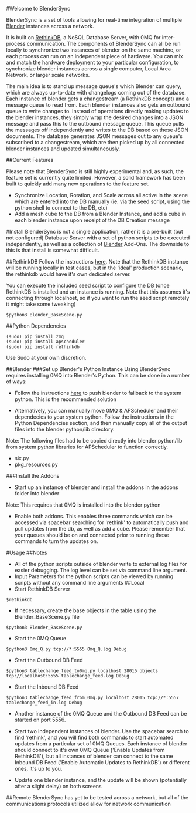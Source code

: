 #Welcome to BlenderSync

BlenderSync is a set of tools allowing for real-time integration of multiple [Blender](http://www.blender.org) instances across a network.

It is built on [RethinkDB](https://www.rethinkdb.com/), a NoSQL Database Server, with 0MQ for inter-process communication.  The components of BlenderSync can all be run locally to synchronize two instances of blender on the same machine, or each process can run on an independent piece of hardware.  You can mix and match the hardware deployment to your particular configuration, to synchronize blender instances across a single computer, Local Area Network, or larger scale networks.

The main idea is to stand up message queue's which Blender can query, which are always up-to-date with changelogs coming out of the database.  Each instance of blender gets a changestream (a RethinkDB concept) and a message queue to read from.  Each blender instances also gets an outbound queue to write changes to.  Instead of operations directly making updates to the blender instances, they simply wrap the desired changes into a JSON message and pass this to the outbound message queue.  This queue pulls the messages off independently and writes to the DB based on these JSON documents.  The database generates JSON messages out to any queue's subscribed to a changestream, which are then picked up by all connected blender instances and updated simultaneously.

##Current Features

Please note that BlenderSync is still highly experimental and, as such, the feature set is currently quite limited.  However, a solid framework has been built to quickly add many new operations to the feature set.

* Synchronize Location, Rotation, and Scale across all active in the scene which are entered into the DB manually (ie. via the seed script, using the python shell to connect to the DB, etc)
* Add a mesh cube to the DB from a Blender Instance, and add a cube in each blender instance upon receipt of the DB Creation message

#Install
BlenderSync is not a single application, rather it is a pre-built (but not configured) Database Server with a set of python scripts to be executed independently, as well as a collection of [Blender](http://www.blender.org) Add-Ons.  The downside to this is that install is somewhat difficult. 

##RethinkDB
Follow the instructions [here](http://www.rethinkdb.com/docs/install/).  Note that the RethinkDB instance will be running locally in test cases, but in the 'ideal' production scenario, the rethinkdb would have it's own dedicated server.

You can execute the included seed script to configure the DB (once RethinkDB is installed and an instance is running.  Note that this assumes it's connecting through localhost, so if you want to run the seed script remotely it might take some tweaking)

```
$python3 Blender_BaseScene.py
```

##Python Dependencies
```
(sudo) pip install zmq
(sudo) pip install apscheduler
(sudo) pip install rethinkdb
```

Use Sudo at your own discretion.

##Blender
###Set up Blender's Python Instance
Using BlenderSync requires installing 0MQ into Blender's Python.  This can be done in a number of ways:

* Follow the instructions [here](http://www.blender.org/api/blender_python_api_2_63_release/info_tips_and_tricks.html) to push blender to fallback to the system python.  This is the recommended solution

* Alternatively, you can manually move 0MQ & APScheduler and their dependecies to your system python.  Follow the instructions in the Python Dependencies section, and then manually copy all of the output files into the blender python/lib directory.

Note: The following files had to be copied directly into blender python/lib from system python libraries for APScheduler to function correctly.

  * six.py
  * pkg_resources.py

###Install the Addons
* Start up an instance of blender and install the addons in the addons folder into blender

Note: This requires that 0MQ is installed into the blender python

* Enable both addons.  This enables three commands which can be accessed via spacebar searching for 'rethink' to automatically push and pull updates from the db, as well as add a cube.  Please remember that your queues should be on and connected prior to running these commands to turn the updates on.

#Usage
##Notes
* All of the python scripts outside of blender write to external log files for easier debugging.  The log level can be set via command line argument.
* Input Parameters for the python scripts can be viewed by running scripts without any command line arguments
##Local
* Start RethinkDB Server

```
$rethinkdb
```

* If necessary, create the base objects in the table using the Blender_BaseScene.py file

```
$python3 Blender_BaseScene.py
```

* Start the 0MQ Queue

```
$python3 0mq_Q.py tcp://*:5555 0mq_Q.log Debug
```

* Start the Outbound DB Feed

```
$python3 tablechange_feed_to0mq.py localhost 28015 objects tcp://localhost:5555 tablechange_feed.log Debug
```

* Start the Inbound DB Feed

```
$python3 tablechange_feed_from_0mq.py localhost 28015 tcp://*:5557 tablechange_feed_in.log Debug
```

* Another instance of the 0MQ Queue and the Outbound DB Feed can be started on port 5556.  

* Start two independent instances of blender.  Use the spacebar search to find 'rethink', and you will find both commands to start automated updates from a particular set of 0MQ Queues.  Each instance of blender should connect to it's own 0MQ Queue ('Enable Updates from RethinkDB'), but all instances of blender can connect to the same Inbound DB Feed ('Enable Automatic Updates to RethinkDB') or different ones, it's up to you.

* Update one blender instance, and the update will be shown (potentially after a slight delay) on both screens

##Remote
BlenderSync has yet to be tested across a network, but all of the communications protocols utilized allow for network communication
